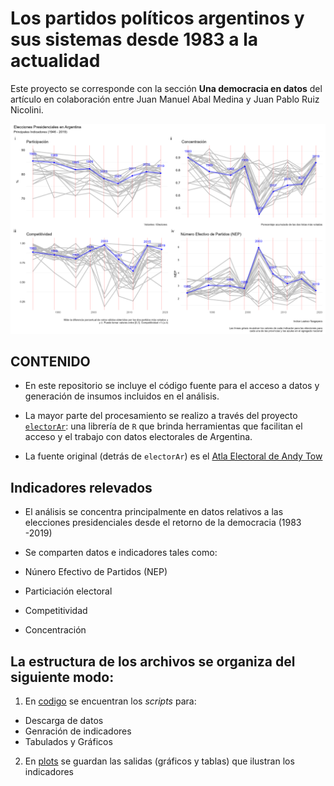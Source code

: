 
<!-- README.md is generated from README.Rmd. Please edit that file -->

# Los partidos políticos argentinos y sus sistemas desde 1983 a la actualidad

Este proyecto se corresponde con la sección **Una democracia en datos**
del artículo en colaboración entre Juan Manuel Abal Medina y Juan Pablo
Ruiz Nicolini.

![](plots/indicadores_nacional_patchwork.png)<!-- -->

## CONTENIDO

- En este repositorio se incluye el código fuente para el acceso a datos
  y generación de insumos incluidos en el análisis.

- La mayor parte del procesamiento se realizo a través del proyecto
  [`electorAr`](https://politicaargentina.github.io/electorAr/): una
  librería de `R` que brinda herramientas que facilitan el acceso y el
  trabajo con datos electorales de Argentina.

- La fuente original (detrás de `electorAr`) es el [Atla Electoral de
  Andy Tow](https://www.andytow.com/atlas/totalpais/)

## Indicadores relevados

- El análisis se concentra principalmente en datos relativos a las
  elecciones presidenciales desde el retorno de la democracia (1983
  -2019)

- Se comparten datos e indicadores tales como:

- Núnero Efectivo de Partidos (NEP)

- Particiación electoral

- Competitividad

- Concentración

## La estructura de los archivos se organiza del siguiente modo:

1.  En [codigo](%22/codigo%22) se encuentran los *scripts* para:

- Descarga de datos
- Genración de indicadores
- Tabulados y Gráficos

2.  En [plots](%22/plots%22) se guardan las salidas (gráficos y tablas)
    que ilustran los indicadores
